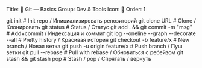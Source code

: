 Title: 🧬 Git — Basics
Group: Dev & Tools
Icon: 🧬
Order: 1

git init                                        # Init repo / Инициализировать репозиторий
git clone URL                                   # Clone / Клонировать
git status                                      # Status / Статус
git add . && git commit -m "msg"                # Add+commit / Индексация и коммит
git log --oneline --graph --decorate --all      # Pretty history / Красивая история
git checkout -b feature/x                       # New branch / Новая ветка
git push -u origin feature/x                    # Push branch / Пуш ветки
git pull --rebase                               # Pull with rebase / Обновиться с ребейзом
git stash && git stash pop                      # Stash / pop / Спрятать / вернуть

